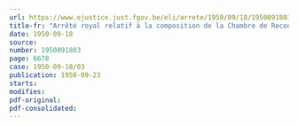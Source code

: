 ```yaml
---
url: https://www.ejustice.just.fgov.be/eli/arrete/1950/09/18/1950091803/justel
title-fr: "Arrêté royal relatif à la composition de la Chambre de Recours du Ministère de la Reconstruction"
date: 1950-09-18
source:
number: 1950091803
page: 6678
case: 1950-09-18/03
publication: 1950-09-23
starts:
modifies:
pdf-original:
pdf-consolidated:
---
```


